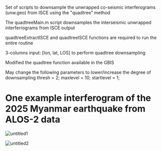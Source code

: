 Set of scripts to downsample the unwrapped co-seismic interferograms (unw.geo) from ISCE using the "quadtree"  method

The quadtreeMain.m script downsamples the interseismic unwrapped interferrograms from ISCE output

quadtreeExtractISCE and quadtreeISCE functions are required to run the entire routine

3-columns input: [lon, lat, LOS] to perform quadtree downsampling

Modified the quadtree function available in the GBIS

May change the following parameters to lower/increase the degree of downsampling
thresh = 2;
maxlevel = 10;
startlevel = 1;


# One example interferogram of the 2025 Myanmar earthquake from ALOS-2 data
![untitled1](https://github.com/user-attachments/assets/59a76e7f-e581-4d7e-a38c-32d7a83685ec)



![untitled2](https://github.com/user-attachments/assets/5969bbfe-1761-4dda-a233-0df8dbc29f48)
